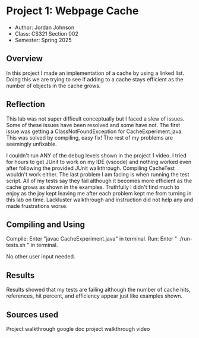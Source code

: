 # Project 1: Webpage Cache

* Author: Jordan Johnson
* Class: CS321 Section 002
* Semester: Spring 2025

## Overview

In this project I made an implementation of a cache by using a linked list.
Doing this we are trying to see if adding to a cache stays efficient as the number
of objects in the cache grows.

## Reflection

This lab was not super difficult conceptually but I faced a slew of issues.
Some of these issues have been resolved and some have not. The first issue was getting
a ClassNotFoundException for CacheExperiment.java. This was solved by compiling, easy fix!
The rest of my problems are seemingly unfixable.

I couldn't run ANY of the debug levels shown in the project 1 video.
I tried for hours to get JUnit to work on my IDE (vscode) and nothing worked even after following
the provided JUnit walkthrough. Compiling CacheTest wouldn't work either. The last problem I am facing is when running the test script. All of my tests say they fail although it becomes more efficient as the cache grows as shown in the examples. Truthfully I didn't find much to enjoy as the joy kept leaving me after each problem kept me from turning in this lab on time. Lackluster walkthrough and instruction did not help any and made frustrations worse.

## Compiling and Using

Compile: Enter "javac CacheExperiment.java" in terminal.
Run: Enter " ./run-tests.sh " in terminal.

No other user input needed.

## Results

Results showed that my tests are failing although the number of cache hits, references, hit percent,
and efficiency appear just like examples shown.

## Sources used

Project walkthrough google doc
project walkthrough video

